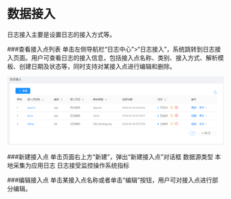 # 数据接入

日志接入主要是设置日志的接入方式等。

###查看接入点列表
单击左侧导航栏“日志中心”>“日志接入”，系统跳转到日志接入页面。用户可查看日志的接入信息，包括接入点名称、类别、接入方式、解析模板、创建日期及状态等，同时支持对某接入点进行编辑和删除。

![](/user_guide/log_center/picture/日志接入.png)

###新建接入点
单击页面右上方“新建”，弹出“新建接入点”对话框
数据源类型
本地采集为应用日志
日志接受监控操作系统指标


###编辑接入点
单击某接入点名称或者单击“编辑”按钮，用户可对接入点进行部分编辑。

